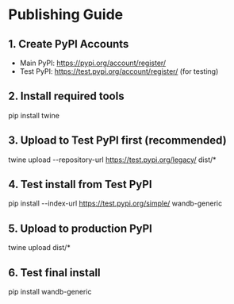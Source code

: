 # Publishing Guide

## 1. Create PyPI Accounts
- Main PyPI: https://pypi.org/account/register/
- Test PyPI: https://test.pypi.org/account/register/ (for testing)

## 2. Install required tools
pip install twine

## 3. Upload to Test PyPI first (recommended)
twine upload --repository-url https://test.pypi.org/legacy/ dist/*

## 4. Test install from Test PyPI
pip install --index-url https://test.pypi.org/simple/ wandb-generic

## 5. Upload to production PyPI
twine upload dist/*

## 6. Test final install
pip install wandb-generic

